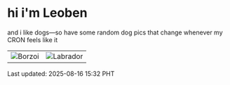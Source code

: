 # hi i'm Leoben

and i like dogs—so have some random dog pics that change whenever my CRON feels like it

|  |  |
|--------|----------|
| ![Borzoi](https://random-dog-vercel.vercel.app/api/random-borzoi?v=1755329579) | ![Labrador](https://random-dog-vercel.vercel.app/api/random-labrador?v=1755329579) |

Last updated: 2025-08-16 15:32 PHT
